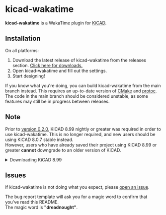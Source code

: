 # kicad-wakatime

**kicad-wakatime** is a WakaTime plugin for [KiCAD](https://www.kicad.org/).

## Installation

On all platforms:
1. Download the latest release of kicad-wakatime from the releases section. [Click here for downloads.](https://github.com/hackclub/kicad-wakatime/releases)
2. Open kicad-wakatime and fill out the settings.
3. Start designing!

If you know what you're doing, you can build kicad-wakatime from the main branch instead. This requires an up-to-date version of [CMake](https://cmake.org) and [protoc](https://grpc.io/docs/protoc-installation).\
The code in the main branch should be considered unstable, as some features may still be in progress between releases.

## Note
Prior to [version 0.2.0](https://github.com/hackclub/kicad-wakatime/releases/tag/0.2.0), KiCAD 8.99 nightly or greater was required in order to use kicad-wakatime. This is no longer required, and new users should be using KiCAD 8.0.7 stable instead.\
However, users who have already saved their project using KiCAD 8.99 or greater **cannot** downgrade to an older version of KiCAD.

<details>
<summary>Downloading KiCAD 8.99</summary>

If you are a Windows user, you can download KiCAD 8.99 [here](https://downloads.kicad.org/kicad/windows/explore/nightlies) (pick an "x86_64.exe".)

If you are a macOS user, you can download KiCAD 8.99 [here](https://downloads.kicad.org/kicad/macos/explore/nightlies) (pick a ".dmg").

If you are an Ubuntu user, you can install KiCAD 8.99 using the following shell commands:

```shell
sudo add-apt-repository --yes ppa:kicad/kicad-dev-nightly
sudo apt update
sudo apt install kicad-nightly
```

</details>

## Issues

If kicad-wakatime is not doing what you expect, please [open an issue](https://github.com/hackclub/kicad-wakatime/issues).

The bug report template will ask you for a magic word to confirm that you've read this README.\
The magic word is **"dreadnought"**.